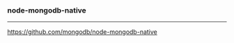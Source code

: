 ### node-mongodb-native
---
https://github.com/mongodb/node-mongodb-native

```
```

```
```

```
```


